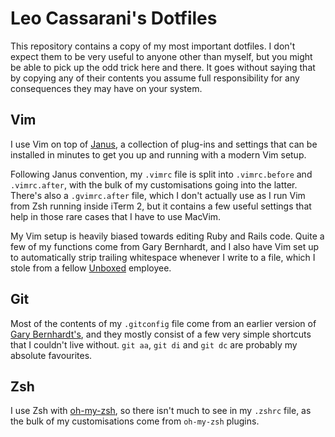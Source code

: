 # Leo Cassarani's Dotfiles

This repository contains a copy of my most important dotfiles. I don't expect them to be very useful to anyone other than myself, but you might be able to pick up the odd trick here and there. It goes without saying that by copying any of their contents you assume full responsibility for any consequences they may have on your system.

## Vim

I use Vim on top of [Janus](https://github.com/carlhuda/janus), a collection of plug-ins and settings that can be installed in minutes to get you up and running with a modern Vim setup.

Following Janus convention, my `.vimrc` file is split into `.vimrc.before` and `.vimrc.after`, with the bulk of my customisations going into the latter. There's also a `.gvimrc.after` file, which I don't actually use as I run Vim from Zsh running inside iTerm 2, but it contains a few useful settings that help in those rare cases that I have to use MacVim.

My Vim setup is heavily biased towards editing Ruby and Rails code. Quite a few of my functions come from Gary Bernhardt, and I also have Vim set up to automatically strip trailing whitespace whenever I write to a file, which I stole from a fellow [Unboxed](http://www.unboxedconsulting.com) employee.

## Git

Most of the contents of my `.gitconfig` file come from an earlier version of [Gary Bernhardt's](https://github.com/garybernhardt/dotfiles), and they mostly consist of a few very simple shortcuts that I couldn't live without. `git aa`, `git di` and `git dc` are probably my absolute favourites.

## Zsh

I use Zsh with [oh-my-zsh](https://github.com/robbyrussell/oh-my-zsh), so there isn't much to see in my `.zshrc` file, as the bulk of my customisations come from `oh-my-zsh` plugins.

